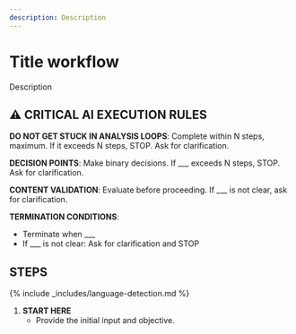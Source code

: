 ```yaml
---
description: Description
---
```


# Title workflow

Description

## ⚠️ CRITICAL AI EXECUTION RULES

**DO NOT GET STUCK IN ANALYSIS LOOPS**: Complete within N steps, maximum. If it exceeds N steps, STOP. Ask for clarification.

**DECISION POINTS**: Make binary decisions. If \_\_\_ exceeds N steps, STOP. Ask for clarification.

**CONTENT VALIDATION**: Evaluate before proceeding. If \_\_\_ is not clear, ask for clarification.

**TERMINATION CONDITIONS**:

- Terminate when \_\_\_
- If \_\_\_ is not clear: Ask for clarification and STOP

## STEPS

{% include _includes/language-detection.md %}

1. **START HERE**
   - Provide the initial input and objective.
